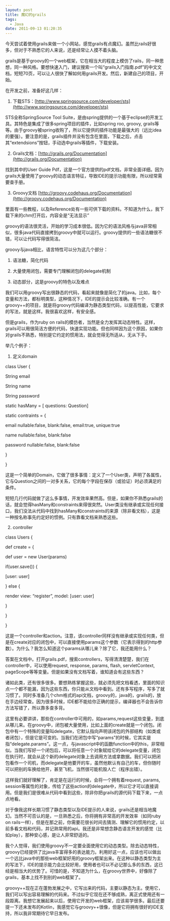 ```yaml
---
layout: post
title: 魔幻的grails
tags:
  - Java
date: 2011-09-13 01:20:35
---
```


今天尝试着使用grails来做一个小网站，感觉grails有点魔幻。虽然比rails好很多，但对于不熟悉它的人来说，还是经常让人摸不着头脑。

grails是基于groovy的一个web框架，它在相当大的程度上模仿了rails，同一种思想，同一种风格。要想快速入门，建议搜索一个叫“grails入门指南.pdf”的中文文档，短短70页，可以让人很快了解如何用grails开发。然后，新建自己的项目，开始。

在开发之前，准备好这几样：

1. 下载STS：[http://www.springsource.com/developer/sts](http://www.springsource.com/developer/sts)

STS全称SpringSource Tool Suite，是由spring提供的一个基于eclipse的开发工具。其特色是集成了很多spring项目的插件，比如spring roo, groovy, grails等等。由于groovy被spring收购了，所以它提供的插件功能是最强大的（远比idea的要强）。要注意的是，grails插件并没有包含在里面，下载之后，点击其“extendsions”按钮，手动选中grails等插件，下载安装。<span id="more-72"></span>

2. Grails文档：[http://grails.org/Documentation](http://grails.org/Documentation)

找到其中的User Guide Pdf，这是一个官方提供的pdf文档，非常全面详细。因为grails大量使用了groovy的动态语言特征，导致IDE的提示功能有限，所以经常需要查手册。

3. Groovy文档 [http://groovy.codehaus.org/Documentation](http://groovy.codehaus.org/Documentation)

里面有一些教程，以及Reference处有一些可供下载的资料。不知道为什么，我下载下来的chm打开后，内容全是“无法显示”

groovy的语法很灵活，开始的学习成本很低。因为它的语法风格与java非常相似，很多java代码直接拷到groovy中就可以运行。groovy提供的一些语法糖很不错，可以让代码写得很简洁。

groovy与java相比，语言特性可以分为这几个部分：

1. 语法糖，简化代码

2. 大量使用闭包，需要专门理解闭包的delegate机制

3. 动态部分，这是groovy的特色以及难点

我们可以用groovy写出很静态的代码，看起来就像是简化了的java。比如，每个变量和方法，都标明类型，这种情况下，IDE的提示会比较准确。有一个groovy++的项目，就是将groovy代码编译为静态类型代码，以提高性能，它要求的写法，就是这样。我很喜欢这样，有安全感。

但是grails，作为ruby on rails的模仿者，当然是全力发挥其动态特性。这样，grails可以用很简洁方便的代码，快速实现功能。但也同样因为这个原因，如果你对grails不熟悉，特别是它约定的惯用法，就会觉得无所适从，无从下手。

举几个例子：

1. 定义domain

class User {

String email

String name

String password

static hasMany = [ questions: Question]

static contraints = {

email nullable:false, blank:false, email:true, unique:true

name nullable:false, blank:false

password nullable:false, blank:false

}

}

这是一个简单的Domain，它做了很多事情：定义了一个User类，声明了各属性，它与Question之间的一对多关系，它的每个字段在保存（或验证）时必须满足的条件。

短短几行代码就做了这么多事情，开发效率果然高。但是，如果你不熟悉grails的话，就会觉得hasMany和constraints来得很突然。User类没有继承或实现任何接口，我们没法从代码中找到hasMany和constraints的来源（除非看文档），这是一种按名称事先约定好的惯例。只有靠看文档来熟悉这些。

2. controller

class Users {

def create = {

def user = new User(params)

if(user.save()) {

[user: user]

} else {

render view: &#8220;register&#8221;, model: [user: user]

}

}

}

这是一个controller和action。注意，该controller同样没有继承或实现任何类，但是在create对应的闭包中，可以直接使用params这个参数（它表示得到的http参数）。为什么？我怎么知道这个params从哪儿来？除了它，我还能用什么？

答案在文档中。打开grails.pdf，搜索controllers，写得清清楚楚，我们在controller中，可以使用request, response, params, flash, servletContext, pageScope等等变量。但是如果没有文档写着，谁知道会有这些东西？

诸如此类，还有很多很多。要想熟练掌握这些，就必须先把文档看透，里面的知识点一个都不能漏，因为这些东西，你只能从文档中看到。还有多写程序，写多了就习惯了。同时多准备几个chm格式的api文档，groovy的，java的，grails的，放在手边经常查。因为很多时候，IDE都不能给你正确的提示，编译器也不会告诉你方法写错了，所以靠多查多背。

这里有必要讲讲，那些在controller中可用的，如params,request这些变量，到底从哪儿来。在groovy中，闭包被大量使用，比如上面的create就是一个闭包。闭包中有一个特殊的变量叫delegate，它默认指向声明该闭包的外部结构（如类或者闭包），但是它是可变的。当我们在闭包中写“params”的时候，它其实是指“delegate.params”。这一点，与javascript中的函数function中的this，非常相似。当我们写好一个闭包后，可以将任意一个对象赋给它的delegate变量，闭包在执行时，就会从这个新的delegate对象上去调用方法或拿数据。我们可以把闭包看作一个司机，而delegate是他要开的车，虽然他默认有自己的车，但你随时可以把别的车换给他开，甚至飞机，当然很可能机毁人亡（程序出错）。

这样我们就好理解了，肯定是在运行的时候，会将一个拥有着request, params, session等属性的对象，传给了这些action的delegate中，所以它才可以直接调用。但是我们是很难从代码中看到这些，除非你把grails的源代码下载下来，一点点地看。

对于像我这样长期习惯了静态类型以及IDE提示的人来说，grails还是相当地魔幻。当然不可否认的是，一旦熟悉之后，你将拥有非常高的开发效率（如同ruby on rails一样），但是在那之前，你需要花很长时间去猜测、理解它的惯用约定，以前多看文档和代码，并记熟常用的api。我还是非常想念静态语言开发的感觉（比如play），那种安心感，是让人非常舒适的。

我个人觉得，我们使用groovy不一定要全面使用它的动态类型。除去动态特性，groovy已经提供了比java丰富得多的表达能力。利用好这一点，应该也可以做出一个远比java中的那些web框架好用的groovy框架出来。在这种以静态类型为主的写法下，IDE的提示能力会比较好用，使用者也可以不必记那么多的东西，这已经是相当大的优势了。可惜的是，不知道为什么，在groovy世界中，好像除了grails，基本上找不到别的web框架了。

groovy++现在正在蓬勃发展之中，它写出来的代码，主要以静态为主。使用它，我们可以写出容易理解的代码来。不过似乎它现在还不够成熟，离正式使用还有一段距离。我想它发展起来以后，使用它开发的web框架，应该易学很多。最后还要提一下还未发布的Kotlin，我感觉它与groovy++很像，但是它将拥有很好的IDE支持，所以我非常期待它早日发布。